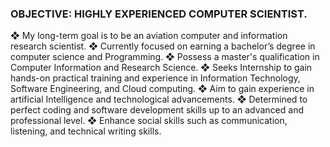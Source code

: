 ### OBJECTIVE: HIGHLY EXPERIENCED COMPUTER SCIENTIST.
❖ My long-term goal is to be an aviation computer and information research scientist.
❖ Currently focused on earning a bachelor’s degree in computer science and Programming.
❖ Possess a master's qualification in Computer Information and Research Science.
❖ Seeks Internship to gain hands-on practical training and experience in Information Technology, Software 
Engineering, and Cloud computing.
❖ Aim to gain experience in artificial Intelligence and technological advancements.
❖ Determined to perfect coding and software development skills up to an advanced and professional level.
❖ Enhance social skills such as communication, listening, and technical writing skills.

<!--
**SamsonDoski/SamsonDoski** is a ✨ _special_ ✨ repository because its `README.md` (this file) appears on your GitHub profile.

Here are some ideas to get you started:

- 🔭 I’m currently working on ...
- 🌱 I’m currently learning ...
- 👯 I’m looking to collaborate on ...
- 🤔 I’m looking for help with ...
- 💬 Ask me about ...
- 📫 How to reach me: ...
- 😄 Pronouns: ...
- ⚡ Fun fact: ...
-->

